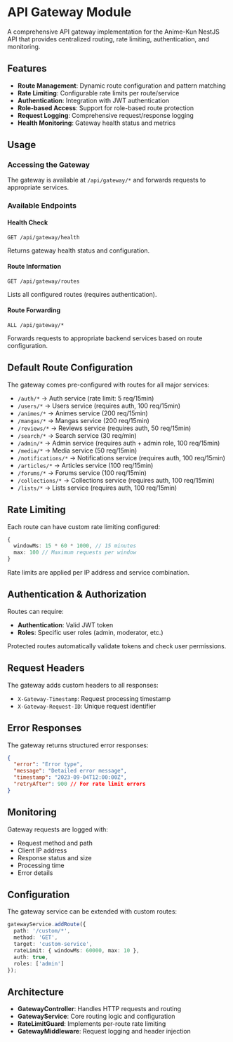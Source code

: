 # API Gateway Module

A comprehensive API gateway implementation for the Anime-Kun NestJS API that provides centralized routing, rate limiting, authentication, and monitoring.

## Features

- **Route Management**: Dynamic route configuration and pattern matching
- **Rate Limiting**: Configurable rate limits per route/service
- **Authentication**: Integration with JWT authentication
- **Role-based Access**: Support for role-based route protection  
- **Request Logging**: Comprehensive request/response logging
- **Health Monitoring**: Gateway health status and metrics

## Usage

### Accessing the Gateway

The gateway is available at `/api/gateway/*` and forwards requests to appropriate services.

### Available Endpoints

#### Health Check
```http
GET /api/gateway/health
```

Returns gateway health status and configuration.

#### Route Information
```http
GET /api/gateway/routes
```

Lists all configured routes (requires authentication).

#### Route Forwarding
```http
ALL /api/gateway/*
```

Forwards requests to appropriate backend services based on route configuration.

## Default Route Configuration

The gateway comes pre-configured with routes for all major services:

- `/auth/*` → Auth service (rate limit: 5 req/15min)
- `/users/*` → Users service (requires auth, 100 req/15min)  
- `/animes/*` → Animes service (200 req/15min)
- `/mangas/*` → Mangas service (200 req/15min)
- `/reviews/*` → Reviews service (requires auth, 50 req/15min)
- `/search/*` → Search service (30 req/min)
- `/admin/*` → Admin service (requires auth + admin role, 100 req/15min)
- `/media/*` → Media service (50 req/15min)
- `/notifications/*` → Notifications service (requires auth, 100 req/15min)
- `/articles/*` → Articles service (100 req/15min)
- `/forums/*` → Forums service (100 req/15min)
- `/collections/*` → Collections service (requires auth, 100 req/15min)
- `/lists/*` → Lists service (requires auth, 100 req/15min)

## Rate Limiting

Each route can have custom rate limiting configured:

```typescript
{
  windowMs: 15 * 60 * 1000, // 15 minutes
  max: 100 // Maximum requests per window
}
```

Rate limits are applied per IP address and service combination.

## Authentication & Authorization

Routes can require:
- **Authentication**: Valid JWT token
- **Roles**: Specific user roles (admin, moderator, etc.)

Protected routes automatically validate tokens and check user permissions.

## Request Headers

The gateway adds custom headers to all responses:

- `X-Gateway-Timestamp`: Request processing timestamp
- `X-Gateway-Request-ID`: Unique request identifier

## Error Responses

The gateway returns structured error responses:

```json
{
  "error": "Error type",
  "message": "Detailed error message", 
  "timestamp": "2023-09-04T12:00:00Z",
  "retryAfter": 900 // For rate limit errors
}
```

## Monitoring

Gateway requests are logged with:
- Request method and path
- Client IP address  
- Response status and size
- Processing time
- Error details

## Configuration

The gateway service can be extended with custom routes:

```typescript
gatewayService.addRoute({
  path: '/custom/*',
  method: 'GET',
  target: 'custom-service',
  rateLimit: { windowMs: 60000, max: 10 },
  auth: true,
  roles: ['admin']
});
```

## Architecture

- **GatewayController**: Handles HTTP requests and routing
- **GatewayService**: Core routing logic and configuration
- **RateLimitGuard**: Implements per-route rate limiting
- **GatewayMiddleware**: Request logging and header injection